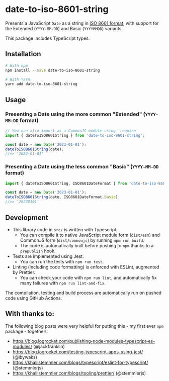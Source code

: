 # date-to-iso-8601-string

Presents a JavaScript `Date` as a string in [ISO 8601 format](https://www.loc.gov/standards/datetime/iso-tc154-wg5_n0038_iso_wd_8601-1_2016-02-16.pdf), with support for the Extended (`YYYY-MM-DD`) and Basic (`YYYYMMDD`) variants.

This package includes TypeScript types.

## Installation

```bash
# With npm
npm install --save date-to-iso-8601-string

# With Yarn
yarn add date-to-iso-8601-string
```

## Usage

### Presenting a Date using the more common "Extended" (`YYYY-MM-DD` format)

```js
// You can also import as a CommonJS module using `require`
import { dateToISO8601String } from 'date-to-iso-8601-string';

const date = new Date('2023-01-01');
dateToISO8601String(date);
//=> '2023-01-01'
```

### Presenting a Date using the less common "Basic" (`YYYY-MM-DD` format)

```js
import { dateToISO8601String, ISO8601DateFormat } from 'date-to-iso-8601-string';

const date = new Date('2023-01-01');
dateToISO8601String(date, ISO8601DateFormat.Basic);
//=> '20230101'
```

## Development

- This library code in `src/` is written with Typescript.
  - You can compile it to native JavaScript module form (`dist/esm`) and CommonJS form (`dist/commonjs`) by running `npm run build`.
  - The code is automatically built before pushing to `npm` thanks to a `prepublish` hook.
- Tests are implemented using Jest.
  - You can run the tests with `npm run test`.
- Linting (including code formatting) is enforced with ESLint, augmented by Prettier.
  - You can check your code with `npm run lint`, and automatically fix many failures with `npm run lint-and-fix`.

The compilation, testing and build process are automatically run on pushed code using GitHub Actions.

## With thanks to:

The following blog posts were very helpful for putting this - my first ever `npm` package - together!:

- https://blog.logrocket.com/publishing-node-modules-typescript-es-modules/ (@jackfranklin)
- https://blog.logrocket.com/testing-typescript-apps-using-jest/ (@ibywaks)
- https://khalilstemmler.com/blogs/typescript/eslint-for-typescript/ (@stemmlerjs)
- https://khalilstemmler.com/blogs/tooling/prettier/ (@stemmlerjs)
